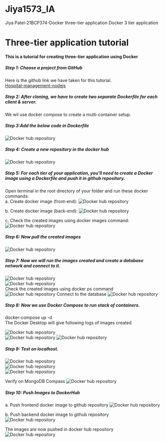 # Jiya1573_IA
Jiya Patel-21BCP374-Docker three-tier application
Docker 3 tier application

# Three-tier application tutorial
#### This is a tutorial for creating three-tier application using Docker  
##### Step 1: Choose a project from GitHub  
Here is the github link we have taken for this tutorial.    
[Hospital-management-nodejs](https://github.com/andreimargeloiu/Hospital-management-nodejs)

##### Step 2: After cloning, we have to create two separate Dockerfile for each client & server.
We wil use docker compose to create a multi-container setup.

##### Step 3:Add the below code in Dockerfile  
![Docker hub repository](./images/dockerfile.png)   

##### Step 4: Create a new repository in the docker hub  
![Docker hub repository](./images/repo1.png)  

##### Step 5: For each tier of your application, you'll need to create a Docker image using a Dockerfile and push it in github repository.  
Open terminal in the root directory of your folder and run these docker commands:  
a. Create docker image (front-end):
![Docker hub repository](./images/createImageFrontend.png)

b. Create docker image (back-end):
![Docker hub repository](./images/createImageBackend.png)

c. Check the created images using docker images command:
![Docker hub repository](./images/createdImage.png)


##### Step 6: Now pull the created images
![Docker hub repository](./images/pull.png)  

##### Step 7: Now we will run the images created and create a database network and connect to it.
![Docker hub repository](./images/run.png)  
![Docker hub repository](./images/network.png)  
Check the created images using docker ps command
![Docker hub repository](./images/check.png)
Connect to the database
![Docker hub repository](./images/connect.png)  

##### Step 8: Now we use Docker Compose to run stack of containers.
docker-compose up -d  
The Docker Desktop will give following logs of images created 

![Docker hub repository](./images/desktopFrontend.png)  
![Docker hub repository](./images/desktopBackend.png)
![Docker hub repository](./images/desktopMongo.png) 

##### Step 9: Test on localhost.
![Docker hub repository](./images/nhsMain.png)  
![Docker hub repository](./images/nhslogin.jpg)  
![Docker hub repository](./images/admin.jpg)  

Verify on MongoDB Compass
![Docker hub repository](./images/database.jpg) 

##### Step 10: Push Images to DockerHub
a. Push frontend docker image to github repository
![Docker hub repository](./images/pushFrontend.png)  

b. Push backend docker image to github repository
![Docker hub repository](./images/pushBackend.png)  

The images are now pushed in docker hub repository
![Docker hub repository](./images/imageDocker.png)
